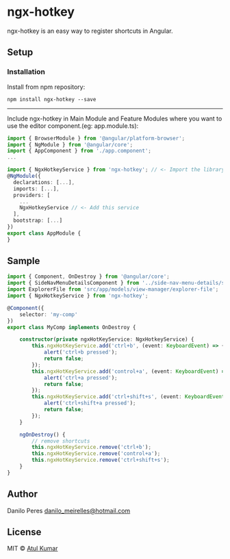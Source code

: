 # ngx-hotkey

ngx-hotkey is an easy way to register shortcuts in Angular.

## Setup

### Installation

Install from npm repository:
```
npm install ngx-hotkey --save
 ```
--------------------
Include ngx-hotkey in Main Module and Feature Modules where you want to use the editor component.(eg: app.module.ts): 
```typescript
import { BrowserModule } from '@angular/platform-browser';
import { NgModule } from '@angular/core';
import { AppComponent } from './app.component';
...

import { NgxHotkeyService } from 'ngx-hotkey'; // <- Import the library
@NgModule({
  declarations: [...],
  imports: [...],
  providers: [
    ...
    NgxHotkeyService // <- Add this service
  ],
  bootstrap: [...]
})
export class AppModule {
}
```

## Sample

```typescript
import { Component, OnDestroy } from '@angular/core';
import { SideNavMenuDetailsComponent } from '../side-nav-menu-details/side-nav-menu-details.component';
import ExplorerFile from 'src/app/models/view-manager/explorer-file';
import { NgxHotkeyService } from 'ngx-hotkey';

@Component({
    selector: 'my-comp'
})
export class MyComp implements OnDestroy {

    constructor(private ngxHotKeyService: NgxHotkeyService) {
        this.ngxHotKeyService.add('ctrl+b', (event: KeyboardEvent) => {
            alert('ctrl+b pressed');
            return false;
        });
        this.ngxHotKeyService.add('control+a', (event: KeyboardEvent) => {
            alert('ctrl+a pressed');
            return false;
        });
        this.ngxHotKeyService.add('ctrl+shift+s', (event: KeyboardEvent) => {
            alert('ctrl+shift+a pressed');
            return false;
        });
    }

    ngOnDestroy() {
        // remove shortcuts
        this.ngxHotKeyService.remove('ctrl+b');
        this.ngxHotKeyService.remove('control+a');
        this.ngxHotKeyService.remove('ctrl+shift+s');
    }
}
```

## Author
Danilo Peres
danilo_meirelles@hotmail.com

## License

MIT © [Atul Kumar](https://github.com/atularen)
